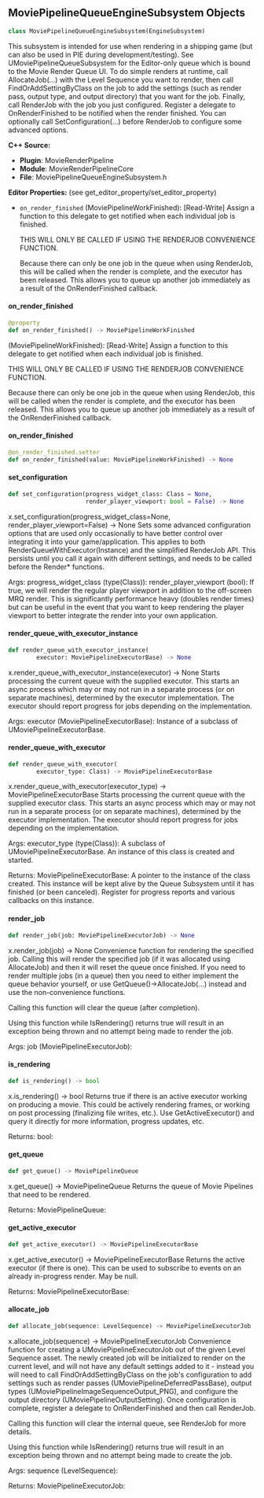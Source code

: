 ## MoviePipelineQueueEngineSubsystem Objects

```python
class MoviePipelineQueueEngineSubsystem(EngineSubsystem)
```

This subsystem is intended for use when rendering in a shipping game (but can also be used in PIE
during development/testing). See UMoviePipelineQueueSubsystem for the Editor-only queue which is
bound to the Movie Render Queue UI. To do simple renders at runtime, call AllocateJob(...)
with the Level Sequence you want to render, then call FindOrAddSettingByClass on the job to add
the settings (such as render pass, output type, and output directory) that you want for the job.
Finally, call RenderJob with the job you just configured. Register a delegate to OnRenderFinished
to be notified when the render finished. You can optionally call SetConfiguration(...) before
RenderJob to configure some advanced options.

**C++ Source:**

- **Plugin**: MovieRenderPipeline
- **Module**: MovieRenderPipelineCore
- **File**: MoviePipelineQueueEngineSubsystem.h

**Editor Properties:** (see get_editor_property/set_editor_property)

- ``on_render_finished`` (MoviePipelineWorkFinished):  [Read-Write] Assign a function to this delegate to get notified when each individual job is finished.

  THIS WILL ONLY BE CALLED IF USING THE RENDERJOB CONVENIENCE FUNCTION.

  Because there can only be one job in the queue when using RenderJob, this will be called when
  the render is complete, and the executor has been released. This allows you to queue up another
  job immediately as a result of the OnRenderFinished callback.

<a id="unreal.MoviePipelineQueueEngineSubsystem.on_render_finished"></a>

#### on_render_finished

```python
@property
def on_render_finished() -> MoviePipelineWorkFinished
```

(MoviePipelineWorkFinished):  [Read-Write] Assign a function to this delegate to get notified when each individual job is finished.

THIS WILL ONLY BE CALLED IF USING THE RENDERJOB CONVENIENCE FUNCTION.

Because there can only be one job in the queue when using RenderJob, this will be called when
the render is complete, and the executor has been released. This allows you to queue up another
job immediately as a result of the OnRenderFinished callback.

<a id="unreal.MoviePipelineQueueEngineSubsystem.on_render_finished"></a>

#### on_render_finished

```python
@on_render_finished.setter
def on_render_finished(value: MoviePipelineWorkFinished) -> None
```

<a id="unreal.MoviePipelineQueueEngineSubsystem.set_configuration"></a>

#### set_configuration

```python
def set_configuration(progress_widget_class: Class = None,
                      render_player_viewport: bool = False) -> None
```

x.set_configuration(progress_widget_class=None, render_player_viewport=False) -> None
Sets some advanced configuration options that are used only occasionally to have better control over integrating it into
your game/application. This applies to both RenderQueueWithExecutor(Instance) and the simplified RenderJob API. This persists
until you call it again with different settings, and needs to be called before the Render* functions.

Args:
    progress_widget_class (type(Class)): 
    render_player_viewport (bool): If true, we will render the regular player viewport in addition to the off-screen MRQ render. This is significantly performance heavy (doubles render times) but can be useful in the event that you want to keep rendering the player viewport to better integrate the render into your own application.

<a id="unreal.MoviePipelineQueueEngineSubsystem.render_queue_with_executor_instance"></a>

#### render_queue_with_executor_instance

```python
def render_queue_with_executor_instance(
        executor: MoviePipelineExecutorBase) -> None
```

x.render_queue_with_executor_instance(executor) -> None
Starts processing the current queue with the supplied executor. This starts an async process which
may or may not run in a separate process (or on separate machines), determined by the executor implementation.
The executor should report progress for jobs depending on the implementation.

Args:
    executor (MoviePipelineExecutorBase): Instance of a subclass of UMoviePipelineExecutorBase.

<a id="unreal.MoviePipelineQueueEngineSubsystem.render_queue_with_executor"></a>

#### render_queue_with_executor

```python
def render_queue_with_executor(
        executor_type: Class) -> MoviePipelineExecutorBase
```

x.render_queue_with_executor(executor_type) -> MoviePipelineExecutorBase
Starts processing the current queue with the supplied executor class. This starts an async process which
may or may not run in a separate process (or on separate machines), determined by the executor implementation.
The executor should report progress for jobs depending on the implementation.

Args:
    executor_type (type(Class)): A subclass of UMoviePipelineExecutorBase. An instance of this class is created and started.

Returns:
    MoviePipelineExecutorBase: A pointer to the instance of the class created. This instance will be kept alive by the Queue Subsystem until it has finished (or been canceled). Register for progress reports and various callbacks on this instance.

<a id="unreal.MoviePipelineQueueEngineSubsystem.render_job"></a>

#### render_job

```python
def render_job(job: MoviePipelineExecutorJob) -> None
```

x.render_job(job) -> None
Convenience function for rendering the specified job. Calling this will render the specified job (if it was
allocated using AllocateJob) and then it will reset the queue once finished. If you need to render multiple
jobs (in a queue) then you need to either implement the queue behavior yourself, or use
GetQueue()->AllocateJob(...) instead and use the non-convenience functions.

Calling this function will clear the queue (after completion).

Using this function while IsRendering() returns true will result in an exception being thrown and no attempt
being made to render the job.

Args:
    job (MoviePipelineExecutorJob):

<a id="unreal.MoviePipelineQueueEngineSubsystem.is_rendering"></a>

#### is_rendering

```python
def is_rendering() -> bool
```

x.is_rendering() -> bool
Returns true if there is an active executor working on producing a movie. This could be actively rendering frames,
or working on post processing (finalizing file writes, etc.). Use GetActiveExecutor() and query it directly for
more information, progress updates, etc.

Returns:
    bool:

<a id="unreal.MoviePipelineQueueEngineSubsystem.get_queue"></a>

#### get_queue

```python
def get_queue() -> MoviePipelineQueue
```

x.get_queue() -> MoviePipelineQueue
Returns the queue of Movie Pipelines that need to be rendered.

Returns:
    MoviePipelineQueue:

<a id="unreal.MoviePipelineQueueEngineSubsystem.get_active_executor"></a>

#### get_active_executor

```python
def get_active_executor() -> MoviePipelineExecutorBase
```

x.get_active_executor() -> MoviePipelineExecutorBase
Returns the active executor (if there is one). This can be used to subscribe to events on an already in-progress render. May be null.

Returns:
    MoviePipelineExecutorBase:

<a id="unreal.MoviePipelineQueueEngineSubsystem.allocate_job"></a>

#### allocate_job

```python
def allocate_job(sequence: LevelSequence) -> MoviePipelineExecutorJob
```

x.allocate_job(sequence) -> MoviePipelineExecutorJob
Convenience function for creating a UMoviePipelineExecutorJob out of the given Level Sequence asset. The
newly created job will be initialized to render on the current level, and will not have any default settings
added to it - instead you will need to call FindOrAddSettingByClass on the job's configuration to add
settings such as render passes (UMoviePipelineDeferredPassBase), output types (UMoviePipelineImageSequenceOutput_PNG),
and configure the output directory (UMoviePipelineOutputSetting). Once configuration is complete, register
a delegate to OnRenderFinished and then call RenderJob.

Calling this function will clear the internal queue, see RenderJob for more details.

Using this function while IsRendering() returns true will result in an exception being thrown and no attempt
being made to create the job.

Args:
    sequence (LevelSequence): 

Returns:
    MoviePipelineExecutorJob:

<a id="unreal.MoviePipelineRenderPass"></a>